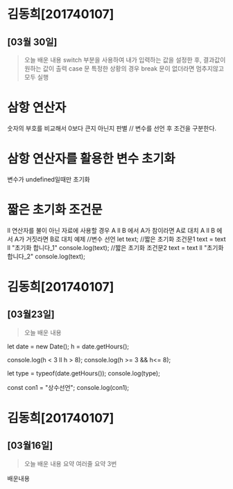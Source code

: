 # 김동희[201740107]
## [03월 30일]
>오늘 배운 내용
switch 부분을 사용하여 내가 입력하는 값을 설정한 후, 결과값이 원하는 값이 출력
case 문 특정한 상황의 경우
break 문이 없더라면 멈추지않고 모두 실행
# 삼항 연산자
숫자의 부호를 비교해서 0보다 큰지 아닌지 판별
// 변수를 선언 후 조건을 구분한다.
# 삼항 연산자를 활용한 변수 초기화
변수가 undefined일때만 초기화
# 짧은 초기화 조건문
ll 연산자를 불이 아닌 자료에 사용할 경우
A ll B 에서 A가 참이라면 A로 대치
A ll B 에서 A가 거짓라면 B로 대치
예제 
//변수 선언
let text;
//짧은 초기화 조건문1
text = text ll "초기화 합니다_1"
console.log(text);
//짧은 초기화 조건문2
text = text ll "초기화합니다_2"
console.log(text);



# 김동희[201740107]
## [03월23일]
>오늘 배운 내용 <br/>

let date = new Date();
h = date.getHours();

console.log(h < 3 ll h > 8);
console.log(h >= 3 && h<= 8);

let type = typeof(date.getHours());
console.log(type);

const con1 = "상수선언";
console.log(con1);

# 김동희[201740107]
## [03월16일]
> 오늘 배운 내용 요약
> 여러줄 요약
> 3번

배운내용


